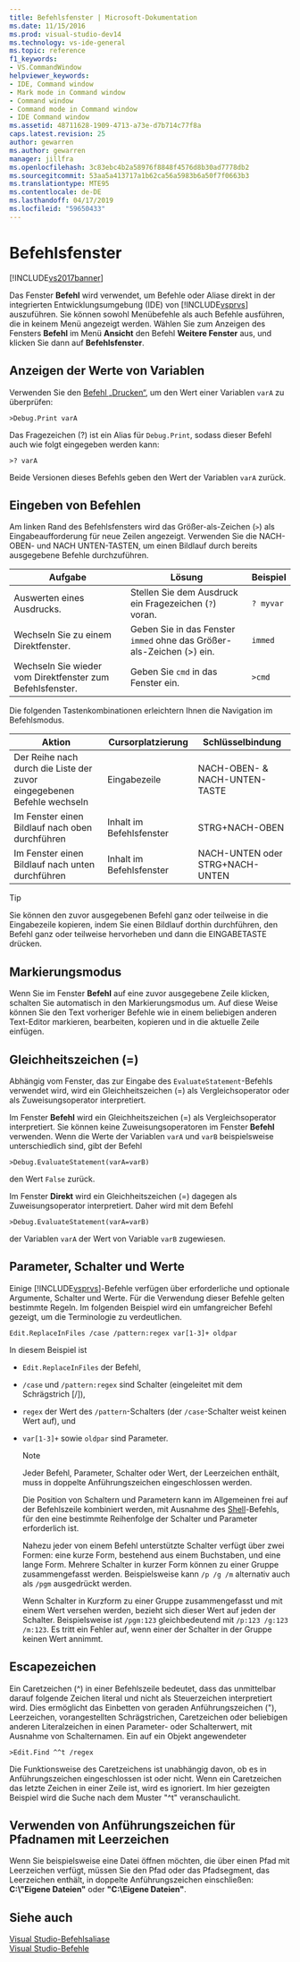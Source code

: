 ```yaml
---
title: Befehlsfenster | Microsoft-Dokumentation
ms.date: 11/15/2016
ms.prod: visual-studio-dev14
ms.technology: vs-ide-general
ms.topic: reference
f1_keywords:
- VS.CommandWindow
helpviewer_keywords:
- IDE, Command window
- Mark mode in Command window
- Command window
- Command mode in Command window
- IDE Command window
ms.assetid: 48711628-1909-4713-a73e-d7b714c77f8a
caps.latest.revision: 25
author: gewarren
ms.author: gewarren
manager: jillfra
ms.openlocfilehash: 3c83ebc4b2a58976f8848f4576d8b30ad7778db2
ms.sourcegitcommit: 53aa5a413717a1b62ca56a5983b6a50f7f0663b3
ms.translationtype: MTE95
ms.contentlocale: de-DE
ms.lasthandoff: 04/17/2019
ms.locfileid: "59650433"
---
```

# <a name="command-window"></a>Befehlsfenster
[!INCLUDE[vs2017banner](../../includes/vs2017banner.md)]

Das Fenster **Befehl** wird verwendet, um Befehle oder Aliase direkt in der integrierten Entwicklungsumgebung (IDE) von [!INCLUDE[vsprvs](../../includes/vsprvs-md.md)] auszuführen. Sie können sowohl Menübefehle als auch Befehle ausführen, die in keinem Menü angezeigt werden. Wählen Sie zum Anzeigen des Fensters **Befehl** im Menü **Ansicht** den Befehl **Weitere Fenster** aus, und klicken Sie dann auf **Befehlsfenster**.  
  
## <a name="displaying-the-values-of-variables"></a>Anzeigen der Werte von Variablen  
 Verwenden Sie den [Befehl „Drucken“](../../ide/reference/print-command.md), um den Wert einer Variablen `varA` zu überprüfen:  
  
```  
>Debug.Print varA  
```  
  
 Das Fragezeichen (?) ist ein Alias für `Debug.Print`, sodass dieser Befehl auch wie folgt eingegeben werden kann:  
  
```  
>? varA  
```  
  
 Beide Versionen dieses Befehls geben den Wert der Variablen `varA` zurück.  
  
## <a name="entering-commands"></a>Eingeben von Befehlen  
 Am linken Rand des Befehlsfensters wird das Größer-als-Zeichen (`>`) als Eingabeaufforderung für neue Zeilen angezeigt. Verwenden Sie die NACH-OBEN- und NACH UNTEN-TASTEN, um einen Bildlauf durch bereits ausgegebene Befehle durchzuführen.  
  
|Aufgabe|Lösung|Beispiel|  
|----------|--------------|-------------|  
|Auswerten eines Ausdrucks.|Stellen Sie dem Ausdruck ein Fragezeichen (`?`) voran.|`? myvar`|  
|Wechseln Sie zu einem Direktfenster.|Geben Sie in das Fenster `immed` ohne das Größer-als-Zeichen (>) ein.|`immed`|  
|Wechseln Sie wieder vom Direktfenster zum Befehlsfenster.|Geben Sie `cmd` in das Fenster ein.|`>cmd`|  
  
 Die folgenden Tastenkombinationen erleichtern Ihnen die Navigation im Befehlsmodus.  
  
|Aktion|Cursorplatzierung|Schlüsselbindung|  
|------------|---------------------|----------------|  
|Der Reihe nach durch die Liste der zuvor eingegebenen Befehle wechseln|Eingabezeile|NACH-OBEN- & NACH-UNTEN-TASTE|  
|Im Fenster einen Bildlauf nach oben durchführen|Inhalt im Befehlsfenster|STRG+NACH-OBEN|  
|Im Fenster einen Bildlauf nach unten durchführen|Inhalt im Befehlsfenster|NACH-UNTEN oder STRG+NACH-UNTEN|  
  
> [!TIP]
>  Sie können den zuvor ausgegebenen Befehl ganz oder teilweise in die Eingabezeile kopieren, indem Sie einen Bildlauf dorthin durchführen, den Befehl ganz oder teilweise hervorheben und dann die EINGABETASTE drücken.  
  
## <a name="mark-mode"></a>Markierungsmodus  
 Wenn Sie im Fenster **Befehl** auf eine zuvor ausgegebene Zeile klicken, schalten Sie automatisch in den Markierungsmodus um. Auf diese Weise können Sie den Text vorheriger Befehle wie in einem beliebigen anderen Text-Editor markieren, bearbeiten, kopieren und in die aktuelle Zeile einfügen.  
  
## <a name="the-equals--sign"></a>Gleichheitszeichen (=)  
 Abhängig vom Fenster, das zur Eingabe des `EvaluateStatement`-Befehls verwendet wird, wird ein Gleichheitszeichen (=) als Vergleichsoperator oder als Zuweisungsoperator interpretiert.  
  
 Im Fenster **Befehl** wird ein Gleichheitszeichen (=) als Vergleichsoperator interpretiert. Sie können keine Zuweisungsoperatoren im Fenster **Befehl** verwenden. Wenn die Werte der Variablen `varA` und `varB` beispielsweise unterschiedlich sind, gibt der Befehl  
  
```  
>Debug.EvaluateStatement(varA=varB)  
```  
  
 den Wert `False` zurück.  
  
 Im Fenster **Direkt** wird ein Gleichheitszeichen (=) dagegen als Zuweisungsoperator interpretiert. Daher wird mit dem Befehl  
  
```  
>Debug.EvaluateStatement(varA=varB)  
```  
  
 der Variablen `varA` der Wert von Variable `varB` zugewiesen.  
  
## <a name="parameters-switches-and-values"></a>Parameter, Schalter und Werte  
 Einige [!INCLUDE[vsprvs](../../includes/vsprvs-md.md)]-Befehle verfügen über erforderliche und optionale Argumente, Schalter und Werte. Für die Verwendung dieser Befehle gelten bestimmte Regeln. Im folgenden Beispiel wird ein umfangreicher Befehl gezeigt, um die Terminologie zu verdeutlichen.  
  
```  
Edit.ReplaceInFiles /case /pattern:regex var[1-3]+ oldpar   
```  
  
 In diesem Beispiel ist  
  
- `Edit.ReplaceInFiles` der Befehl,  
  
- `/case` und `/pattern:regex` sind Schalter (eingeleitet mit dem Schrägstrich [/]),  
  
- `regex` der Wert des `/pattern`-Schalters (der `/case`-Schalter weist keinen Wert auf), und  
  
- `var[1-3]+` sowie `oldpar` sind Parameter.  
  
  > [!NOTE]
  >  Jeder Befehl, Parameter, Schalter oder Wert, der Leerzeichen enthält, muss in doppelte Anführungszeichen eingeschlossen werden.  
  
  Die Position von Schaltern und Parametern kann im Allgemeinen frei auf der Befehlszeile kombiniert werden, mit Ausnahme des [Shell](../../ide/reference/shell-command.md)-Befehls, für den eine bestimmte Reihenfolge der Schalter und Parameter erforderlich ist.  
  
  Nahezu jeder von einem Befehl unterstützte Schalter verfügt über zwei Formen: eine kurze Form, bestehend aus einem Buchstaben, und eine lange Form. Mehrere Schalter in kurzer Form können zu einer Gruppe zusammengefasst werden. Beispielsweise kann `/p /g /m` alternativ auch als `/pgm` ausgedrückt werden.  
  
  Wenn Schalter in Kurzform zu einer Gruppe zusammengefasst und mit einem Wert versehen werden, bezieht sich dieser Wert auf jeden der Schalter. Beispielsweise ist `/pgm:123` gleichbedeutend mit `/p:123 /g:123 /m:123`. Es tritt ein Fehler auf, wenn einer der Schalter in der Gruppe keinen Wert annimmt.  
  
## <a name="escape-characters"></a>Escapezeichen  
 Ein Caretzeichen (^) in einer Befehlszeile bedeutet, dass das unmittelbar darauf folgende Zeichen literal und nicht als Steuerzeichen interpretiert wird. Dies ermöglicht das Einbetten von geraden Anführungszeichen ("), Leerzeichen, vorangestellten Schrägstrichen, Caretzeichen oder beliebigen anderen Literalzeichen in einen Parameter- oder Schalterwert, mit Ausnahme von Schalternamen. Ein auf ein Objekt angewendeter  
  
```  
>Edit.Find ^^t /regex  
```  
  
 Die Funktionsweise des Caretzeichens ist unabhängig davon, ob es in Anführungszeichen eingeschlossen ist oder nicht. Wenn ein Caretzeichen das letzte Zeichen in einer Zeile ist, wird es ignoriert. Im hier gezeigten Beispiel wird die Suche nach dem Muster "^t" veranschaulicht.  
  
## <a name="use-quotes-for-path-names-with-spaces"></a>Verwenden von Anführungszeichen für Pfadnamen mit Leerzeichen  
 Wenn Sie beispielsweise eine Datei öffnen möchten, die über einen Pfad mit Leerzeichen verfügt, müssen Sie den Pfad oder das Pfadsegment, das Leerzeichen enthält, in doppelte Anführungszeichen einschließen: **C:\\"Eigene Dateien"** oder **"C:\Eigene Dateien"**.  
  
## <a name="see-also"></a>Siehe auch  
 [Visual Studio-Befehlsaliase](../../ide/reference/visual-studio-command-aliases.md)   
 [Visual Studio-Befehle](../../ide/reference/visual-studio-commands.md)
